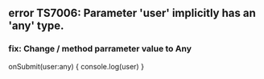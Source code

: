 ## error TS7006: Parameter 'user' implicitly has an 'any' type.
### fix: Change / method parrameter value to Any

onSubmit(user:any) {
    console.log(user)
}
